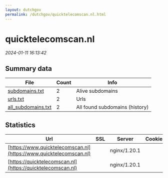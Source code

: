 ```yaml
---
layout: dutchgov
permalink: /dutchgov/quicktelecomscan.nl.html
---
```



# quicktelecomscan.nl
*2024-01-11 16:13:42*
## Summary data


| File       | Count | Info |
|------------|-------|------|
|[subdomains.txt](/data/quicktelecomscan.nl/subdomains.txt)|2|Alive subdomains|
|[urls.txt](/data/quicktelecomscan.nl/urls.txt)|2|Urls|
|[all_subdomains.txt](/data/quicktelecomscan.nl/all_subdomains.txt)|2|All found subdomains (history)|


## Statistics


| Url | SSL | Server | Cookie | HSTS | CSP | XFO | XXP | RP | Tech |Title |
|------------|-------|------|------|------|------|------|------|------|------|------|
|[https://www.quicktelecomscan.nl](https://www.quicktelecomscan.nl)| |nginx/1.20.1| | | | :white_check_mark: | :white_check_mark: | :white_check_mark: |Nginx:1.20.1 PHP||
|[https://quicktelecomscan.nl](https://quicktelecomscan.nl)| |nginx/1.20.1| | | | :white_check_mark: | :white_check_mark: | :white_check_mark: |Nginx:1.20.1 PHP||